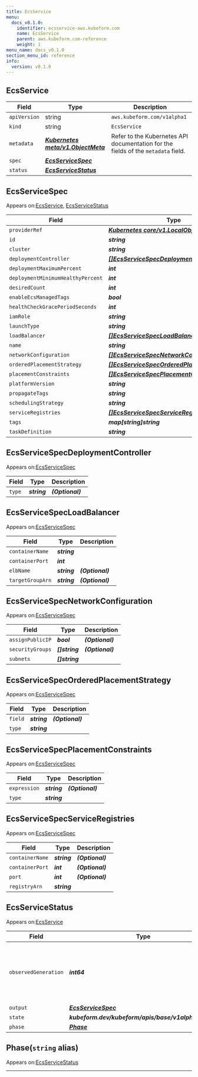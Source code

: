 ```yaml
---
title: EcsService
menu:
  docs_v0.1.0:
    identifier: ecsservice-aws.kubeform.com
    name: EcsService
    parent: aws.kubeform.com-reference
    weight: 1
menu_name: docs_v0.1.0
section_menu_id: reference
info:
  version: v0.1.0
---
```


## EcsService
| Field | Type | Description |
| ------ | ----- | ----------- |
| `apiVersion` | string | `aws.kubeform.com/v1alpha1` |
|    `kind` | string | `EcsService` |
| `metadata` | ***[Kubernetes meta/v1.ObjectMeta](https://kubernetes.io/docs/reference/generated/kubernetes-api/v1.13/#objectmeta-v1-meta)***|Refer to the Kubernetes API documentation for the fields of the `metadata` field.|
| `spec` | ***[EcsServiceSpec](#ecsservicespec)***||
| `status` | ***[EcsServiceStatus](#ecsservicestatus)***||
## EcsServiceSpec

Appears on:[EcsService](#ecsservice), [EcsServiceStatus](#ecsservicestatus)

| Field | Type | Description |
| ------ | ----- | ----------- |
| `providerRef` | ***[Kubernetes core/v1.LocalObjectReference](https://kubernetes.io/docs/reference/generated/kubernetes-api/v1.13/#localobjectreference-v1-core)***||
| `id` | ***string***||
| `cluster` | ***string***| ***(Optional)*** |
| `deploymentController` | ***[[]EcsServiceSpecDeploymentController](#ecsservicespecdeploymentcontroller)***| ***(Optional)*** |
| `deploymentMaximumPercent` | ***int***| ***(Optional)*** |
| `deploymentMinimumHealthyPercent` | ***int***| ***(Optional)*** |
| `desiredCount` | ***int***| ***(Optional)*** |
| `enableEcsManagedTags` | ***bool***| ***(Optional)*** |
| `healthCheckGracePeriodSeconds` | ***int***| ***(Optional)*** |
| `iamRole` | ***string***| ***(Optional)*** |
| `launchType` | ***string***| ***(Optional)*** |
| `loadBalancer` | ***[[]EcsServiceSpecLoadBalancer](#ecsservicespecloadbalancer)***| ***(Optional)*** |
| `name` | ***string***||
| `networkConfiguration` | ***[[]EcsServiceSpecNetworkConfiguration](#ecsservicespecnetworkconfiguration)***| ***(Optional)*** |
| `orderedPlacementStrategy` | ***[[]EcsServiceSpecOrderedPlacementStrategy](#ecsservicespecorderedplacementstrategy)***| ***(Optional)*** |
| `placementConstraints` | ***[[]EcsServiceSpecPlacementConstraints](#ecsservicespecplacementconstraints)***| ***(Optional)*** |
| `platformVersion` | ***string***| ***(Optional)*** |
| `propagateTags` | ***string***| ***(Optional)*** |
| `schedulingStrategy` | ***string***| ***(Optional)*** |
| `serviceRegistries` | ***[[]EcsServiceSpecServiceRegistries](#ecsservicespecserviceregistries)***| ***(Optional)*** |
| `tags` | ***map[string]string***| ***(Optional)*** |
| `taskDefinition` | ***string***||
## EcsServiceSpecDeploymentController

Appears on:[EcsServiceSpec](#ecsservicespec)

| Field | Type | Description |
| ------ | ----- | ----------- |
| `type` | ***string***| ***(Optional)*** |
## EcsServiceSpecLoadBalancer

Appears on:[EcsServiceSpec](#ecsservicespec)

| Field | Type | Description |
| ------ | ----- | ----------- |
| `containerName` | ***string***||
| `containerPort` | ***int***||
| `elbName` | ***string***| ***(Optional)*** |
| `targetGroupArn` | ***string***| ***(Optional)*** |
## EcsServiceSpecNetworkConfiguration

Appears on:[EcsServiceSpec](#ecsservicespec)

| Field | Type | Description |
| ------ | ----- | ----------- |
| `assignPublicIP` | ***bool***| ***(Optional)*** |
| `securityGroups` | ***[]string***| ***(Optional)*** |
| `subnets` | ***[]string***||
## EcsServiceSpecOrderedPlacementStrategy

Appears on:[EcsServiceSpec](#ecsservicespec)

| Field | Type | Description |
| ------ | ----- | ----------- |
| `field` | ***string***| ***(Optional)*** |
| `type` | ***string***||
## EcsServiceSpecPlacementConstraints

Appears on:[EcsServiceSpec](#ecsservicespec)

| Field | Type | Description |
| ------ | ----- | ----------- |
| `expression` | ***string***| ***(Optional)*** |
| `type` | ***string***||
## EcsServiceSpecServiceRegistries

Appears on:[EcsServiceSpec](#ecsservicespec)

| Field | Type | Description |
| ------ | ----- | ----------- |
| `containerName` | ***string***| ***(Optional)*** |
| `containerPort` | ***int***| ***(Optional)*** |
| `port` | ***int***| ***(Optional)*** |
| `registryArn` | ***string***||
## EcsServiceStatus

Appears on:[EcsService](#ecsservice)

| Field | Type | Description |
| ------ | ----- | ----------- |
| `observedGeneration` | ***int64***| ***(Optional)*** Resource generation, which is updated on mutation by the API Server.|
| `output` | ***[EcsServiceSpec](#ecsservicespec)***| ***(Optional)*** |
| `state` | ***kubeform.dev/kubeform/apis/base/v1alpha1.State***| ***(Optional)*** |
| `phase` | ***[Phase](#phase)***| ***(Optional)*** |
## Phase(`string` alias)

Appears on:[EcsServiceStatus](#ecsservicestatus)

---
